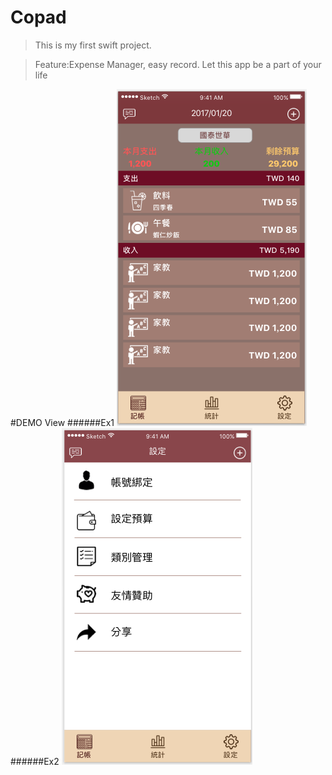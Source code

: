 # Copad
>This is my first swift project.

>Feature:Expense Manager, easy record. Let this app be a part of your life

#DEMO View
######Ex1
![GITHUB](https://github.com/chelomg/Copad/blob/master/count.png)
######Ex2
![GITHUB](https://github.com/chelomg/Copad/blob/master/setting.png)
